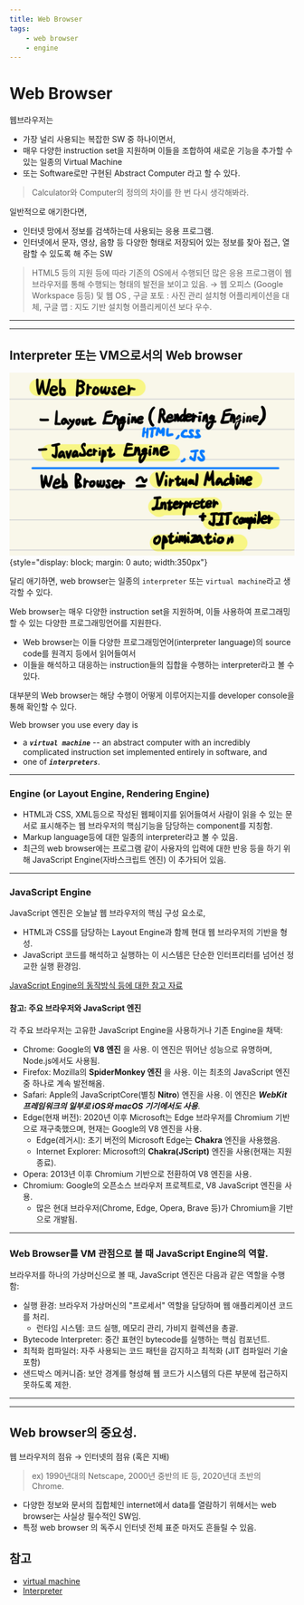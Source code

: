 ```yaml
---
title: Web Browser
tags:
    - web browser
    - engine
---
```

 
# Web Browser

웹브라우저는 

* 가장 널리 사용되는 복잡한 SW 중 하나이면서, 
* 매우 다양한 instruction set을 지원하며 이들을 조합하여 새로운 기능을 추가할 수 있는 일종의 Virtual Machine 
* 또는 Software로만 구현된 Abstract Computer 라고 할 수 있다.

> Calculator와 Computer의 정의의 차이를 한 번 다시 생각해봐라.

일반적으로 애기한다면,

* 인터넷 망에서 정보를 검색하는데 사용되는 응용 프로그램.
* 인터넷에서 문자, 영상, 음향 등 다양한 형태로 저장되어 있는 정보를 찾아 접근, 열람할 수 있도록 해 주는 SW

> HTML5 등의 지원 등에 따라 기존의 OS에서 수행되던 많은 응용 프로그램이 웹 브라우저를 통해 수행되는 형태의 발전을 보이고 있음. → 웹 오피스 (Google Workspace 등등) 및 웹 OS
, 구글 포토 : 사진 관리 설치형 어플리케이션을 대체, 구글 맵 : 지도 기반 설치형 어플리케이션 보다 우수. 

---

---

## Interpreter 또는 VM으로서의 Web browser

![](./webbrowser_vm.jpg){style="display: block; margin: 0 auto; width:350px"}

달리 애기하면, web browser는 일종의 `interpreter` 또는 `virtual machine`라고 생각할 수 있다. 

Web browser는 매우 다양한 instruction set을 지원하며, 이들 사용하여 프로그래밍할 수 있는 다양한 프로그래밍언어를 지원한다. 

* Web browser는 이들 다양한 프로그래밍언어(interpreter language)의 source code를 원격지 등에서 읽어들여서 
* 이들을 해석하고 대응하는 instruction들의 집합을 수행하는 interpreter라고 볼 수 있다. 
 
대부분의 Web browser는 해당 수행이 어떻게 이루어지는지를 developer console을 통해 확인할 수 있다.

Web browser you use every day is

* a ***`virtual machine`*** -- an abstract computer with an incredibly complicated instruction set implemented entirely in software, and 
* one of ***`interpreters`***.

---

### Engine (or Layout Engine, Rendering Engine)

* HTML과 CSS, XML등으로 작성된 웹페이지를 읽어들여서 사람이 읽을 수 있는 문서로 표시해주는 웹 브라우저의 핵심기능을 담당하는 component를 지칭함.
* Markup language등에 대한 일종의 interpreter라고 볼 수 있음.
* 최근의 web browser에는 프로그램 같이 사용자의 입력에 대한 반응 등을 하기 위해 JavaScript Engine(자바스크립트 엔진) 이 추가되어 있음.

---

### JavaScript Engine

JavaScript 엔진은 오늘날 웹 브라우저의 핵심 구성 요소로, 

* HTML과 CSS를 담당하는 Layout Engine과 함께 현대 웹 브라우저의 기반을 형성. 
* JavaScript 코드를 해석하고 실행하는 이 시스템은 단순한 인터프리터를 넘어선 정교한 실행 환경임.

[JavaScript Engine의 동작방식 등에 대한 참고 자료](https://ds31x.tistory.com/434)

#### 참고: 주요 브라우저와 JavaScript 엔진

각 주요 브라우저는 고유한 JavaScript Engine을 사용하거나 기존 Engine을 채택:

* Chrome: Google의 **V8 엔진** 을 사용. 이 엔진은 뛰어난 성능으로 유명하며, Node.js에서도 사용됨.
* Firefox: Mozilla의 **SpiderMonkey 엔진** 을 사용. 이는 최초의 JavaScript 엔진 중 하나로 계속 발전해옴.
* Safari: Apple의 JavaScriptCore(별칭 **Nitro**) 엔진을 사용. 이 엔진은 ***WebKit 프레임워크의 일부로 iOS와 macOS 기기에서도 사용***.
* Edge(현재 버전): 2020년 이후 Microsoft는 Edge 브라우저를 Chromium 기반으로 재구축했으며, 현재는 Google의 V8 엔진을 사용.
    * Edge(레거시): 초기 버전의 Microsoft Edge는 **Chakra** 엔진을 사용했음.
    * Internet Explorer: Microsoft의 **Chakra(JScript)** 엔진을 사용(현재는 지원 종료).
* Opera: 2013년 이후 Chromium 기반으로 전환하여 V8 엔진을 사용.
* Chromium: Google의 오픈소스 브라우저 프로젝트로, V8 JavaScript 엔진을 사용. 
    * 많은 현대 브라우저(Chrome, Edge, Opera, Brave 등)가 Chromium을 기반으로 개발됨.

---

### Web Browser를 VM 관점으로 볼 때 JavaScript Engine의 역할.

브라우저를 하나의 가상머신으로 볼 때, JavaScript 엔진은 다음과 같은 역할을 수행함:

* 실행 환경: 브라우저 가상머신의 "프로세서" 역할을 담당하며 웹 애플리케이션 코드를 처리.
    * 런타임 시스템: 코드 실행, 메모리 관리, 가비지 컬렉션을 총괄.
* Bytecode Interpreter: 중간 표현인 bytecode를 실행하는 핵심 컴포넌트.
* 최적화 컴파일러: 자주 사용되는 코드 패턴을 감지하고 최적화 (JIT 컴파일러 기술 포함)
* 샌드박스 메커니즘: 보안 경계를 형성해 웹 코드가 시스템의 다른 부분에 접근하지 못하도록 제한.

---

---

## Web browser의 중요성.

웹 브라우저의 점유 → 인터넷의 점유 (혹은 지배)

> ex) 1990년대의 Netscape, 2000년 중반의 IE 등, 2020년대 초반의 Chrome.

* 다양한 정보와 문서의 집합체인 internet에서 data를 열람하기 위해서는 web browser는 사실상 필수적인 SW임.
* 특정 web browser 의 독주시 인터넷 전체 표준 마저도 흔들릴 수 있음.

## 참고

* [virtual machine](../ch15/ce15_2_6_container.md#container-and-virtual-machine) 
* [Interpreter](../ch08/ce08_compiler_interpreter.md#interpreter-language)